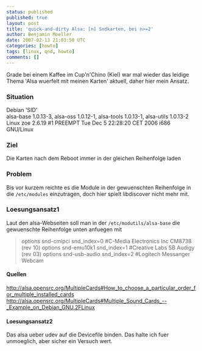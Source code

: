 ```yaml
---
status: published
published: true
layout: post
title: 'quick-and-dirty Alsa: [n] Sndkarten, bei n>=2'
author: Benjamin Moeller
date: 2007-02-13 21:03:50 UTC
categories: [howto]
tags: [linux, qnd, howto]
comments: []
---
```


Grade bei einem Kaffee im Cup'n'Chino (Kiel) war mal wieder das leidige Thema 'Alsa wuerfelt mit meinen Karten' aktuell, daher hier mein Ansatz.  

### Situation

Debian 'SID'  
alsa-base 1.0.13-3, alsa-oss 1.0.12-1, alsa-tools 1.0.13-1, alsa-utils 1.0.13-2  
Linux zoe 2.6.19 #1 PREEMPT Tue Dec 5 22:28:20 CET 2006 i686 GNU/Linux

### Ziel

Die Karten nach dem Reboot immer in der gleichen Reihenfolge laden

### Problem

Bis vor kurzem reichte es die Module in der gewuenschten Reihenfolge in die `/etc/modules` einzutragen, doch hier spielt libdiscover nicht mehr mit.

### Loesungsansatz1

Laut den alsa-Webseiten soll man in der `/etc/modutils/alsa-base` die gewuenschte Reihenfolge unten anfuegen mit

> options snd-cmipci snd_index=0 #C-Media Electronics Inc CM8738 (rev 10)
> options snd-emu10k1 snd_index=1 #Creative Labs SB Audigy (rev 03)
> options snd-usb-audio snd_index=2 #Logitech Messanger Webcam

#### Quellen

http://alsa.opensrc.org/MultipleCards#How_to_choose_a_particular_order_for_multiple_installed_cards  
http://alsa.opensrc.org/MultipleCards#Multiple_Sound_Cards_--_Example_on_Debian_GNU.2FLinux

#### Loesungsansatz2
Das alsa ueber udev auf die Devicefile binden. Das halte ich fuer unmoeglich, aber sicher ein Versuch wert.
